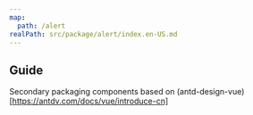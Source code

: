 ```yaml
---
map:
  path: /alert
realPath: src/package/alert/index.en-US.md
---
```


## Guide

Secondary packaging components based on (antd-design-vue)[https://antdv.com/docs/vue/introduce-cn]
